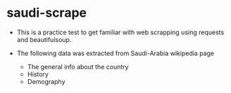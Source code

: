 # saudi-scrape

- This is a practice test to get familiar with web scrapping using requests and beautifulsoup.

- The following data was extracted from Saudi-Arabia wikipedia page
  - The general info about the country
  - History
  - Demography
